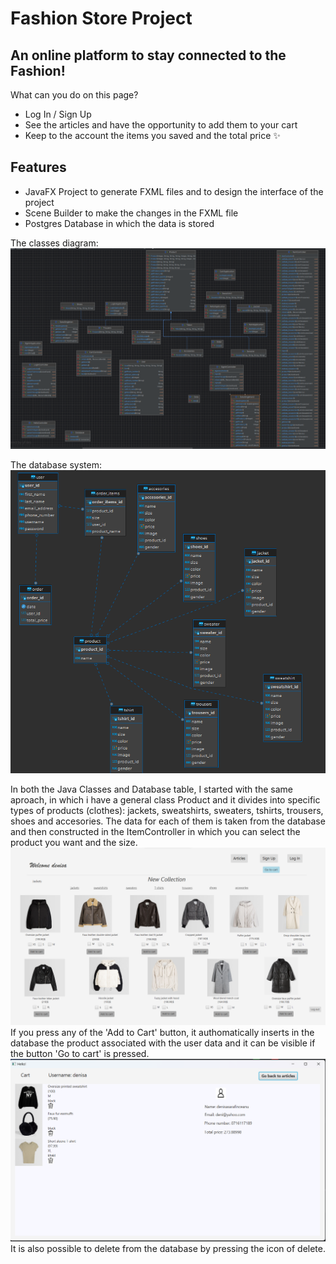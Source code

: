 # Fashion Store Project
## An online platform to stay connected to the Fashion!
What can you do on this page?

- Log In / Sign Up
- See the articles and have the opportunity to add them to your cart 
- Keep to the account the items you saved and the total price
 ✨
## Features

- JavaFX Project to generate FXML files and to design the interface of the project
- Scene Builder to make the changes in the FXML file 
- Postgres Database in which the data is stored 

The classes diagram:
![Class diagram](diagram.png)

The database system:
![Database diagram](database.png)

In both the Java Classes and Database table, I started with the same aproach, in which i have a general class Product and it divides into specific types of products (clothes): jackets, sweatshirts, sweaters, tshirts, trousers, shoes and accesories. The data for each of them is taken from the database and then constructed in the ItemController in which you can select the product you want and the size. 
![Database diagram](items.png)
If you press any of the 'Add to Cart' button, it authomatically inserts in the database the product associated with the user data and it can be visible if the button 'Go to cart' is pressed.
![Database diagram](cart.png)
It is also possible to delete from the database by pressing the icon of delete.
